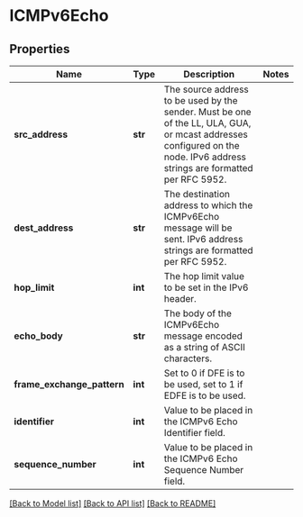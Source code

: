 # ICMPv6Echo

## Properties
Name | Type | Description | Notes
------------ | ------------- | ------------- | -------------
**src_address** | **str** | The source address to be used by the sender.  Must be one of the LL, ULA, GUA, or mcast addresses configured on the node. IPv6 address strings are formatted per RFC 5952. | 
**dest_address** | **str** | The destination address to which the ICMPv6Echo message will be sent. IPv6 address strings are formatted per RFC 5952. | 
**hop_limit** | **int** | The hop limit value to be set in the IPv6 header. | 
**echo_body** | **str** | The body of the ICMPv6Echo message encoded as a string of ASCII characters. | 
**frame_exchange_pattern** | **int** | Set to 0 if DFE is to be used, set to 1 if EDFE is to be used. | 
**identifier** | **int** | Value to be placed in the ICMPv6 Echo Identifier field. | 
**sequence_number** | **int** | Value to be placed in the ICMPv6 Echo Sequence Number field. | 

[[Back to Model list]](../README.md#documentation-for-models) [[Back to API list]](../README.md#documentation-for-api-endpoints) [[Back to README]](../README.md)



